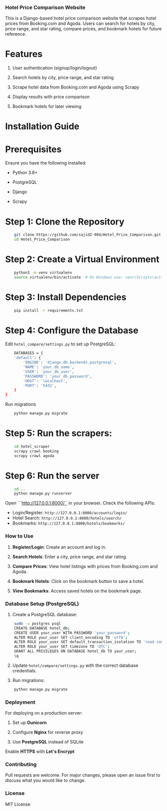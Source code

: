 ### Hotel Price Comparison Website

This is a Django-based hotel price comparison website that scrapes hotel prices from Booking.com and Agoda. Users can search for hotels by city, price range, and star rating, compare prices, and bookmark hotels for future reference.

# Features

1. User authentication (signup/login/logout)

2. Search hotels by city, price range, and star rating

3. Scrape hotel data from Booking.com and Agoda using Scrapy

4. Display results with price comparison

5. Bookmark hotels for later viewing

# Installation Guide

# Prerequisites

Ensure you have the following installed:

 - Python 3.8+

 - PostgreSQL

 - Django

 - Scrapy

# Step 1: Clone the Repository

```bash
    git clone https://github.com/sajidZ-904/Hotel_Price_Comparison.git
    cd Hotel_Price_Comparison
```

# Step 2: Create a Virtual Environment

```bash
    python3 -m venv virtualenv
    source virtualenv/bin/activate  # On Windows use: venv\Scripts\activate
```

# Step 3: Install Dependencies

```bash
    pip install -r requirements.txt
```

# Step 4: Configure the Database

Edit ```hotel_compare/settings.py``` to set up PostgreSQL:

```bash
    DATABASES = {
    'default': {
        'ENGINE': 'django.db.backends.postgresql',
        'NAME': 'your_db_name',
        'USER': 'your_db_user',
        'PASSWORD': 'your_db_password',
        'HOST': 'localhost',
        'PORT': '5432',
    }
}
```

Run migrations

```bash
    python manage.py migrate
```

# Step 5: Run the scrapers:

```bash
    cd hotel_scraper
    scrapy crawl booking
    scrapy crawl agoda
```

# Step 6: Run the server

```bash
    cd ..
    python manage.py runserver
```

Open ```http://127.0.0.1:8000/`` in your browser. Check the following APIs:

 - Login/Register: ```http://127.0.0.1:8000/accounts/login/```
 - Hotel Search: ```http://127.0.0.1:8000/hotels/search/```
 - Bookmarks: ```http://127.0.0.1:8000/hotels/bookmarks/```

### How to Use

1. **Register/Login**: Create an account and log in.

2. **Search Hotels**: Enter a city, price range, and star rating.

3. **Compare Prices**: View hotel listings with prices from Booking.com and Agoda.

4. **Bookmark Hotels**: Click on the bookmark button to save a hotel.

5. **View Bookmarks**: Access saved hotels on the bookmark page.

### Database Setup (PostgreSQL)

1. Create a PostgreSQL database:

```bash
    sudo -u postgres psql
    CREATE DATABASE hotel_db;
    CREATE USER your_user WITH PASSWORD 'your_password';
    ALTER ROLE your_user SET client_encoding TO 'utf8';
    ALTER ROLE your_user SET default_transaction_isolation TO 'read committed';
    ALTER ROLE your_user SET timezone TO 'UTC';
    GRANT ALL PRIVILEGES ON DATABASE hotel_db TO your_user;
    \q
```

2. Update ```hotel/compare/settings.py``` with the correct database credentials.

3. Run migrations:

```bash
    python manage.py migrate
```

### Deployment

For deploying on a production server:

1. Set up **Gunicorn**

2. Configure **Nginx** for reverse proxy

3. Use **PostgreSQL** instead of SQLite

Enable **HTTPS** with **Let's Encrypt**

### Contributing

Pull requests are welcome. For major changes, please open an issue first to discuss what you would like to change.

### License

MIT License